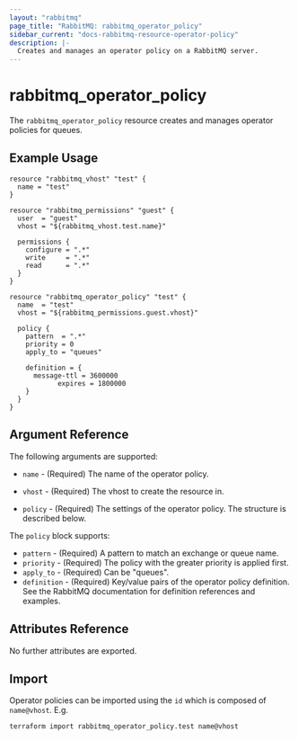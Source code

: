 ```yaml
---
layout: "rabbitmq"
page_title: "RabbitMQ: rabbitmq_operator_policy"
sidebar_current: "docs-rabbitmq-resource-operator-policy"
description: |-
  Creates and manages an operator policy on a RabbitMQ server.
---
```


# rabbitmq\_operator_policy

The ``rabbitmq_operator_policy`` resource creates and manages operator policies for queues.

## Example Usage

```hcl
resource "rabbitmq_vhost" "test" {
  name = "test"
}

resource "rabbitmq_permissions" "guest" {
  user  = "guest"
  vhost = "${rabbitmq_vhost.test.name}"

  permissions {
    configure = ".*"
    write     = ".*"
    read      = ".*"
  }
}

resource "rabbitmq_operator_policy" "test" {
  name  = "test"
  vhost = "${rabbitmq_permissions.guest.vhost}"

  policy {
    pattern  = ".*"
    priority = 0
    apply_to = "queues"

    definition = {
      message-ttl = 3600000
			expires = 1800000
    }
  }
}
```

## Argument Reference

The following arguments are supported:

* `name` - (Required) The name of the operator policy.

* `vhost` - (Required) The vhost to create the resource in.

* `policy` - (Required) The settings of the operator policy. The structure is
  described below.

The `policy` block supports:

* `pattern` - (Required) A pattern to match an exchange or queue name.
* `priority` - (Required) The policy with the greater priority is applied first.
* `apply_to` - (Required) Can be "queues".
* `definition` - (Required) Key/value pairs of the operator policy definition. See the
  RabbitMQ documentation for definition references and examples.

## Attributes Reference

No further attributes are exported.

## Import

Operator policies can be imported using the `id` which is composed of `name@vhost`.
E.g.

```
terraform import rabbitmq_operator_policy.test name@vhost
```
